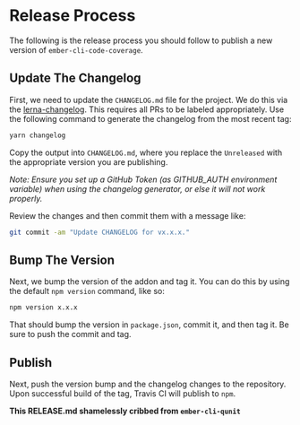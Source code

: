 # Release Process

The following is the release process you should follow to publish a new version of `ember-cli-code-coverage`.

## Update The Changelog

First, we need to update the `CHANGELOG.md` file for the project. We do this via the [lerna-changelog](https://github.com/lerna/lerna-changelog). This requires all PRs to be labeled appropriately. Use the following command to generate the changelog from the most recent tag:

```bash
yarn changelog
```

Copy the output into `CHANGELOG.md`, where you replace the `Unreleased` with the appropriate version you are publishing.

_Note: Ensure you set up a GitHub Token (as GITHUB_AUTH environment variable) when using the changelog generator, or else it will not work properly._

Review the changes and then commit them with a message like:

```bash
git commit -am "Update CHANGELOG for vx.x.x."
```

## Bump The Version

Next, we bump the version of the addon and tag it. You can do this by using the default `npm version` command, like so:

```bash
npm version x.x.x
```

That should bump the version in `package.json`, commit it, and then tag it. Be sure to push the commit and tag.

## Publish
Next, push the version bump and the changelog changes to the repository. Upon successful build of the tag, Travis CI will publish to `npm`.


**This RELEASE.md shamelessly cribbed from `ember-cli-qunit`**
